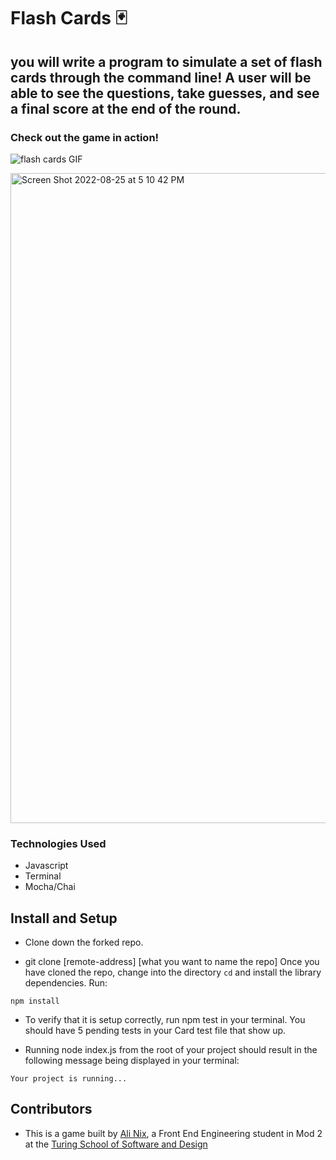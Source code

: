 
# Flash Cards 🃏

## you will write a program to simulate a set of flash cards through the command line!  A user will be able to see the questions, take guesses, and see a final score at the end of the round.


### Check out the game in action!

![flash cards GIF](https://user-images.githubusercontent.com/28677929/186770874-2de448dd-8d81-41a6-9d53-74bf487e13a2.gif)


<img width="1040" alt="Screen Shot 2022-08-25 at 5 10 42 PM" src="https://user-images.githubusercontent.com/28677929/186784404-931cb7a8-d25a-498e-9e3d-ebb845585314.png">


### Technologies Used 

- Javascript 
- Terminal 
- Mocha/Chai 

## Install and Setup 

- Clone down the forked repo. 

- git clone [remote-address] [what you want to name the repo]
Once you have cloned the repo, change into the directory `cd` and install the library dependencies. Run:

`npm install`

- To verify that it is setup correctly, run npm test in your terminal. You should have 5 pending tests in your Card test file that show up.

- Running node index.js from the root of your project should result in the following message being displayed in your terminal:

`Your project is running...`

## Contributors 

- This is a game built by [Ali Nix](https://github.com/alinix1), a Front End Engineering student in Mod 2 at the [Turing School of Software and Design](https://turing.edu/) 
